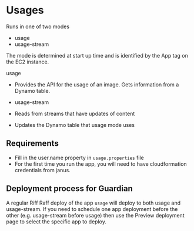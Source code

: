 # Usages

Runs in one of two modes
- usage
- usage-stream

The mode is determined at start up time and is identified by the App tag on the EC2 instance.

usage
- Provides the API for the usage of an image. Gets information from a Dynamo table.

- usage-stream
- Reads from streams that have updates of content
- Updates the Dynamo table that usage mode uses

## Requirements

- Fill in the user.name property in `usage.properties` file
- For the first time you run the app, you will need to have cloudformation credentials from janus.


## Deployment process for Guardian

A regular Riff Raff deploy of the app `usage` will deploy to both usage and usage-stream.
If you need to schedule one app deployment before the other (e.g. usage-stream before usage)
then use the Preview deployment page to select the specific app to deploy.
